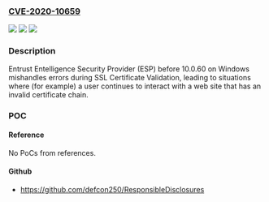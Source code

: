 ### [CVE-2020-10659](https://cve.mitre.org/cgi-bin/cvename.cgi?name=CVE-2020-10659)
![](https://img.shields.io/static/v1?label=Product&message=n%2Fa&color=blue)
![](https://img.shields.io/static/v1?label=Version&message=n%2Fa&color=blue)
![](https://img.shields.io/static/v1?label=Vulnerability&message=n%2Fa&color=brighgreen)

### Description

Entrust Entelligence Security Provider (ESP) before 10.0.60 on Windows mishandles errors during SSL Certificate Validation, leading to situations where (for example) a user continues to interact with a web site that has an invalid certificate chain.

### POC

#### Reference
No PoCs from references.

#### Github
- https://github.com/defcon250/ResponsibleDisclosures

